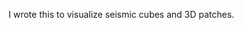 I wrote this to visualize seismic cubes and 3D patches.
<!---
JulianLGo/JulianLGo is a ✨ special ✨ repository because its `README.md` (this file) appears on your GitHub profile.
You can click the Preview link to take a look at your changes.
--->
